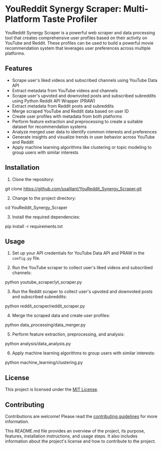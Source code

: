 # YouReddit Synergy Scraper: Multi-Platform Taste Profiler

YouReddit Synergy Scraper is a powerful web scraper and data processing tool that creates comprehensive user profiles based on their activity on YouTube and Reddit. These profiles can be used to build a powerful movie recommendation system that leverages user preferences across multiple platforms.

## Features

- Scrape user's liked videos and subscribed channels using YouTube Data API
- Extract metadata from YouTube videos and channels
- Scrape user's upvoted and downvoted posts and subscribed subreddits using Python Reddit API Wrapper (PRAW)
- Extract metadata from Reddit posts and subreddits
- Merge scraped YouTube and Reddit data based on user ID
- Create user profiles with metadata from both platforms
- Perform feature extraction and preprocessing to create a suitable dataset for recommendation systems
- Analyze merged user data to identify common interests and preferences
- Generate insights and visualize trends in user behavior across YouTube and Reddit
- Apply machine learning algorithms like clustering or topic modeling to group users with similar interests

## Installation

1. Clone the repository:

git clone https://github.com/ssaillant/YouReddit_Synergy_Scraper.git


2. Change to the project directory:

cd YouReddit_Synergy_Scraper


3. Install the required dependencies:

pip install -r requirements.txt

## Usage

1. Set up your API credentials for YouTube Data API and PRAW in the `config.py` file.

2. Run the YouTube scraper to collect user's liked videos and subscribed channels:

python youtube_scraper/yt_scraper.py

3. Run the Reddit scraper to collect user's upvoted and downvoted posts and subscribed subreddits:

python reddit_scraper/reddit_scraper.py

4. Merge the scraped data and create user profiles:

python data_processing/data_merger.py


5. Perform feature extraction, preprocessing, and analysis:

python analysis/data_analysis.py


6. Apply machine learning algorithms to group users with similar interests:

python machine_learning/clustering.py


## License

This project is licensed under the [MIT License](LICENSE).

## Contributing

Contributions are welcome! Please read the [contributing guidelines](CONTRIBUTING.md) for more information.

This README.md file provides an overview of the project, its purpose, features, installation instructions, and usage steps. It also includes information about the project's license and how to contribute to the project.
